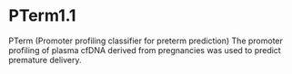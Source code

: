 # PTerm1.1
PTerm (Promoter profiling classifier for preterm prediction)
The promoter profiling of plasma cfDNA derived from pregnancies was used to predict premature delivery.
